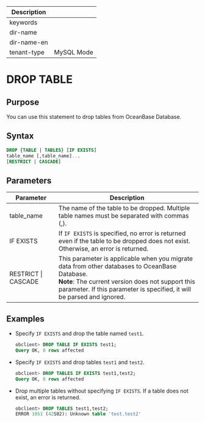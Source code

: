 | Description   |                 |
|---------------|-----------------|
| keywords      |                 |
| dir-name      |                 |
| dir-name-en   |                 |
| tenant-type   | MySQL Mode      |

# DROP TABLE

## Purpose

You can use this statement to drop tables from OceanBase Database.

## Syntax

```sql
DROP {TABLE | TABLES} [IF EXISTS]
table_name [,table_name]...
[RESTRICT | CASCADE]
```

## Parameters

| **Parameter** | **Description** |
|---------------------|------------------------------------------------------------------------------------------------|
| table_name | The name of the table to be dropped. Multiple table names must be separated with commas (,).  |
| IF EXISTS | If `IF EXISTS` is specified, no error is returned even if the table to be dropped does not exist. Otherwise, an error is returned.  |
| RESTRICT \| CASCADE | This parameter is applicable when you migrate data from other databases to OceanBase Database.  <br>**Note**: The current version does not support this parameter. If this parameter is specified, it will be parsed and ignored.</br>  |

## Examples

* Specify `IF EXISTS` and drop the table named `test1`.

   ```sql
   obclient> DROP TABLE IF EXISTS test1;
   Query OK, 0 rows affected
   ```

* Specify `IF EXISTS` and drop tables `test1` and `test2`.

   ```sql
   obclient> DROP TABLES IF EXISTS test1,test2;
   Query OK, 0 rows affected
   ```

* Drop multiple tables without specifying `IF EXISTS`. If a table does not exist, an error is returned.

   ```sql
   obclient> DROP TABLES test1,test2;
   ERROR 1051 (42S02): Unknown table 'test.test2'
   ```
